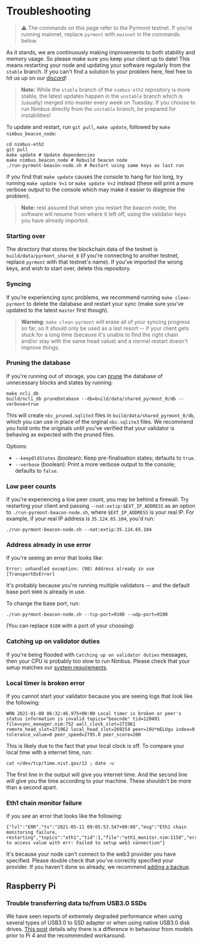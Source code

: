 # Troubleshooting

> ⚠️  The commands on this page refer to the Pyrmont testnet. If you're running mainnet, replace `pyrmont` with `mainnet` in the commands below.


As it stands, we are continuously making improvements to both stability and memory usage. So please make sure you keep your client up to date! This means restarting your node and updating your software regularly from the `stable` branch. If you can't find a solution to your problem here, feel free to hit us up on our [discord](https://discord.com/invite/XRxWahP)!

> **Note:** While the `stable` branch of the `nimbus-eth2` repository is more stable, the latest updates happen in the `unstable` branch which is (usually) merged into master every week on Tuesday. If you choose to run Nimbus directly from the `unstable` branch, be prepared for instabilities!

To update and restart, run `git pull`, `make update`, followed by `make nimbus_beacon_node`:

```
cd nimbus-eth2
git pull
make update # Update dependencies
make nimbus_beacon_node # Rebuild beacon node
./run-pyrmont-beacon-node.sh # Restart using same keys as last run
```

If you find that `make update` causes the console to hang for too long, try running `make update V=1` or `make update V=2` instead (these will print a more verbose output to the console which may make it easier to diagnose the problem).

>**Note:** rest assured that when you restart the beacon node, the software will resume from where it left off, using the validator keys you have already imported.

### Starting over
The directory that stores the blockchain data of the testnet is `build/data/pyrmont_shared_0` (if you're connecting to another testnet, replace `pyrmont` with that testnet's name). If you've imported the wrong keys, and wish to start over, delete this repository.

### Syncing
If you’re experiencing sync problems,  we recommend running `make clean-pyrmont` to delete the database and restart your sync (make sure you’ve updated to the latest `master` first though).

> **Warning**: `make clean-pyrmont` will erase all of your syncing progress so far, so it should only be used as a last resort -- if your client gets stuck for a long time (because it's unable to find the right chain and/or stay with the same head value) and a normal restart doesn't improve things.

### Pruning the database
If you're running out of storage, you can [prune](https://blog.ethereum.org/2015/06/26/state-tree-pruning/) the database of unnecessary blocks and states by running:

```
make ncli_db
build/ncli_db pruneDatabase --db=build/data/shared_pyrmont_0/db --verbose=true
```

This will create `nbc_pruned.sqlite3` files in `build/data/shared_pyrmont_0/db`, which you can use in place of the orginal `nbc.sqlite3` files. We recommend you hold onto the originals until you've verified that your validator is behaving as expected with the pruned files.

Options:
- `--keepOldStates` (boolean):  Keep pre-finalisation states; defaults to `true`.
- `--verbose` (boolean): Print a more verbose output to the console; defaults to `false`.

### Low peer counts

If you're experiencing a low peer count, you may be behind a firewall. Try restarting your client and passing `--nat:extip:$EXT_IP_ADDRESS` as an option to `./run-pyrmont-beacon-node.sh`, where `$EXT_IP_ADDRESS` is your real IP. For example, if your real IP address is `35.124.65.104`, you'd run:

```
./run-pyrmont-beacon-node.sh --nat:extip:35.124.65.104
```

### Address already in use error

If you're seeing an error that looks like:

```
Error: unhandled exception: (98) Address already in use [TransportOsError]
```

It's probably because you're running multiple validators -- and the default base port `9000` is already in use.

To change the base port, run:

```
./run-pyrmont-beacon-node.sh --tcp-port=9100 --udp-port=9100
```

(You can replace `9100` with a port of your choosing)

###  Catching up on validator duties

If you're being flooded with `Catching up on validator duties` messages, then your CPU is probably too slow to run Nimbus. Please check that your setup matches our [system requirements](./hardware.md).

### Local timer is broken error

If you cannot start your validator because you are seeing logs that look like the following:

```
WRN 2021-01-08 06:32:46.975+00:00 Local timer is broken or peer's status information is invalid topics="beacnde" tid=120491 file=sync_manager.nim:752 wall_clock_slot=271961 remote_head_slot=271962 local_head_slot=269254 peer=16U*mELUgu index=0 tolerance_value=0 peer_speed=2795.0 peer_score=200
```

This is likely due to the fact that your local clock is off. To compare your local time with a internet time, run:

```
cat </dev/tcp/time.nist.gov/13 ; date -u 
```

The first line in the output will give you internet time. And the second line will give you the time according to your machine. These shouldn't be more than a second apart.

### Eth1 chain monitor failure

If you see an error that looks like the following:

```
{"lvl":"ERR","ts":"2021-05-11 09:05:53.547+00:00","msg":"Eth1 chain monitoring failure, restarting","topics":"eth1","tid":1,"file":"eth1_monitor.nim:1158","err":"Trying to access value with err: Failed to setup web3 connection"}
```

It's because your node can't connect to the web3 provider you have specified. Please double check that you've correctly specified your provider. If you haven't done so already, we recommend [adding a backup](web3-backup.md).

## Raspberry Pi

### Trouble transferring data to/from USB3.0 SSDs

We have seen reports of extremely degraded performance when using several types of USB3.0 to SSD adapter or when using native USB3.0 disk drives. [This post](https://www.raspberrypi.org/forums/viewtopic.php?t=245931#p1501426) details why there is a difference in behaviour from models prior to Pi 4 and the recommended workaround.



